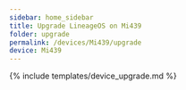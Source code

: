 ```yaml
---
sidebar: home_sidebar
title: Upgrade LineageOS on Mi439
folder: upgrade
permalink: /devices/Mi439/upgrade
device: Mi439
---
```

{% include templates/device_upgrade.md %}
